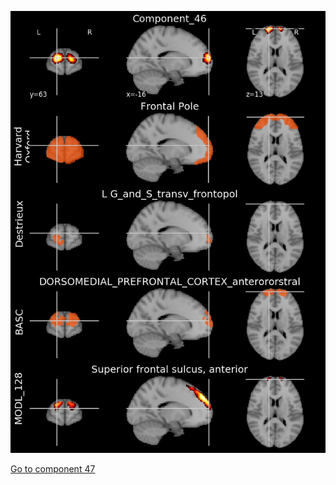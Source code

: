 ![46](preliminary/46.jpg "Component 46")

[Go to component 47](https://parietal-inria.github.io/MODL_atlas/256/47 "Component 47")
